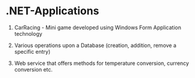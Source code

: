 # .NET-Applications

1) CarRacing - Mini game developed using Windows Form Application technology

2) Various operations upon a Database (creation, addition, remove a specific entry)

3) Web service that offers methods for temperature conversion, currency conversion etc.
